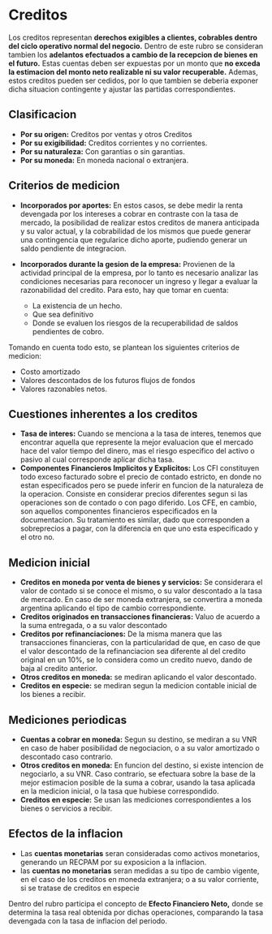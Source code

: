 # Creditos

Los creditos representan **derechos exigibles a clientes, cobrables dentro del ciclo operativo normal del negocio.** Dentro de este rubro se consideran tambien los **adelantos efectuados a cambio de la recepcion de bienes en el futuro.** Estas cuentas deben ser expuestas por un monto que **no exceda la estimacion del monto neto realizable ni su valor recuperable.** Ademas, estos creditos pueden ser cedidos, por lo que tambien se deberia exponer dicha situacion contingente y ajustar las partidas correspondientes.

## Clasificacion

- **Por su origen:** Creditos por ventas y otros Creditos
- **Por su exigibilidad:** Creditos corrientes y no corrientes.
- **Por su naturaleza:** Con garantias o sin garantias.
- **Por su moneda:** En moneda nacional o extranjera.

## Criterios de medicion

- **Incorporados por aportes:** En estos casos, se debe medir la renta devengada por los intereses a cobrar en contraste con la tasa de mercado, la posibilidad de realizar estos creditos de manera anticipada y su valor actual, y la cobrabilidad de los mismos que puede generar una contingencia que regularice dicho aporte, pudiendo generar un saldo pendiente de integracion.
- **Incorporados durante la gesion de la empresa:** Provienen de la actividad principal de la empresa, por lo tanto es necesario analizar las condiciones necesarias para reconocer un ingreso y llegar a evaluar la razonabilidad del credito. Para esto, hay que tomar en cuenta:

    - La existencia de un hecho.
    - Que sea definitivo
    - Donde se evaluen los riesgos de la recuperabilidad de saldos pendientes de cobro.

Tomando en cuenta todo esto, se plantean los siguientes criterios de medicion:

- Costo amortizado
- Valores descontados de los futuros flujos de fondos
- Valores razonables netos.

## Cuestiones inherentes a los creditos

- **Tasa de interes:** Cuando se menciona a la tasa de interes, tenemos que encontrar aquella que represente la mejor evaluacion que el mercado hace del valor tiempo del dinero, mas el riesgo especifico del activo o pasivo al cual corresponde aplicar dicha tasa.
- **Componentes Financieros Implicitos y Explicitos:** Los CFI constituyen todo exceso facturado sobre el precio de contado estricto, en donde no estan especificados pero se puede inferir en funcion de la naturaleza de la operacion. Consiste en considerar precios diferentes segun si las operaciones son de contado o con pago diferido. Los CFE, en cambio, son aquellos componentes financieros especificados en la documentacion. Su tratamiento es similar, dado que corresponden a sobreprecios a pagar, con la diferencia en que uno esta especificado y el otro no.

## Medicion inicial

- **Creditos en moneda por venta de bienes y servicios:** Se considerara el valor de contado si se conoce el mismo, o su valor descontado a la tasa de mercado. En caso de ser moneda extranjera, se convertira a moneda argentina aplicando el tipo de cambio correspondiente.
- **Creditos originados en transacciones financieras:** Valuo de acuerdo a la suma entregada, o a su valor descontado
- **Creditos por refinanciaciones:** De la misma manera que las transacciones financieras, con la particularidad de que, en caso de que el valor descontado de la refinanciacion sea diferente al del credito original en un 10%, se lo considera como un credito nuevo, dando de baja al credito anterior.
- **Otros creditos en moneda:** se mediran aplicando el valor descontado.
- **Creditos en especie:** se mediran segun la medicion contable inicial de los bienes a recibir.

## Mediciones periodicas

- **Cuentas a cobrar en moneda:** Segun su destino, se mediran a su VNR en caso de haber posibilidad de negociacion, o a su valor amortizado o descontado caso contrario.
- **Otros creditos en moneda:** En funcion del destino, si existe intencion de negociarlo, a su VNR. Caso contrario, se efectuara sobre la base de la mejor estimacion posible de la suma a cobrar, usando la tasa aplicada en la medicion inicial, o la tasa que hubiese correspondido.
- **Creditos en especie:** Se usan las mediciones correspondientes a los bienes o servicios a recibir.

## Efectos de la inflacion

- Las **cuentas monetarias** seran consideradas como activos monetarios, generando un RECPAM por su exposicion a la inflacion.
- las **cuentas no monetarias** seran medidas a su tipo de cambio vigente, en el caso de los creditos en moneda extranjera; o a su valor corriente, si se tratase de creditos en especie

Dentro del rubro participa el concepto de **Efecto Financiero Neto,** donde se determina la tasa real obtenida por dichas operaciones, comparando la tasa devengada con la tasa de inflacion del periodo. 
